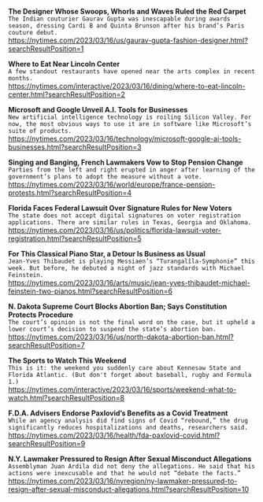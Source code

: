 **The Designer Whose Swoops, Whorls and Waves Ruled the Red Carpet**\
`The Indian couturier Gaurav Gupta was inescapable during awards season, dressing Cardi B and Quinta Brunson after his brand’s Paris couture debut.`\
https://nytimes.com/2023/03/16/us/gaurav-gupta-fashion-designer.html?searchResultPosition=1

**Where to Eat Near Lincoln Center**\
`A few standout restaurants have opened near the arts complex in recent months.`\
https://nytimes.com/interactive/2023/03/16/dining/where-to-eat-lincoln-center.html?searchResultPosition=2

**Microsoft and Google Unveil A.I. Tools for Businesses**\
`New artificial intelligence technology is roiling Silicon Valley. For now, the most obvious ways to use it are in software like Microsoft’s suite of products.`\
https://nytimes.com/2023/03/16/technology/microsoft-google-ai-tools-businesses.html?searchResultPosition=3

**Singing and Banging, French Lawmakers Vow to Stop Pension Change**\
`Parties from the left and right erupted in anger after learning of the government’s plans to adopt the measure without a vote.`\
https://nytimes.com/2023/03/16/world/europe/france-pension-protests.html?searchResultPosition=4

**Florida Faces Federal Lawsuit Over Signature Rules for New Voters**\
`The state does not accept digital signatures on voter registration applications. There are similar rules in Texas, Georgia and Oklahoma.`\
https://nytimes.com/2023/03/16/us/politics/florida-lawsuit-voter-registration.html?searchResultPosition=5

**For This Classical Piano Star, a Detour Is Business as Usual**\
`Jean-Yves Thibaudet is playing Messiaen’s “Turangalîla-Symphonie” this week. But before, he debuted a night of jazz standards with Michael Feinstein.`\
https://nytimes.com/2023/03/16/arts/music/jean-yves-thibaudet-michael-feinstein-two-pianos.html?searchResultPosition=6

**N. Dakota Supreme Court Blocks Abortion Ban; Says Constitution Protects Procedure**\
`The court’s opinion is not the final word on the case, but it upheld a lower court’s decision to suspend the state’s abortion ban.`\
https://nytimes.com/2023/03/16/us/north-dakota-abortion-ban.html?searchResultPosition=7

**The Sports to Watch This Weekend**\
`This is it: the weekend you suddenly care about Kennesaw State and Florida Atlantic. (But don't forget about baseball, rugby and Formula 1.)`\
https://nytimes.com/interactive/2023/03/16/sports/weekend-what-to-watch.html?searchResultPosition=8

**F.D.A. Advisers Endorse Paxlovid’s Benefits as a Covid Treatment**\
`While an agency analysis did find signs of Covid “rebound,” the drug significantly reduces hospitalizations and deaths, researchers said.`\
https://nytimes.com/2023/03/16/health/fda-paxlovid-covid.html?searchResultPosition=9

**N.Y. Lawmaker Pressured to Resign After Sexual Misconduct Allegations**\
`Assemblyman Juan Ardila did not deny the allegations. He said that his actions were inexcusable and that he would not “debate the facts.”`\
https://nytimes.com/2023/03/16/nyregion/ny-lawmaker-pressured-to-resign-after-sexual-misconduct-allegations.html?searchResultPosition=10

